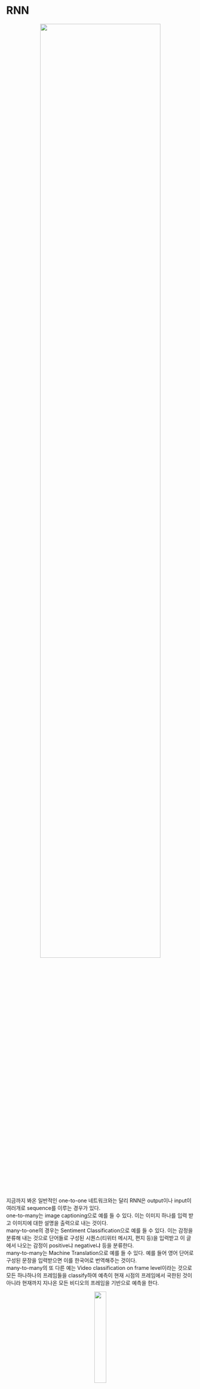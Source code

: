 # RNN

<p align="center"><img src="https://github.com/em-1001/AI/assets/80628552/640b40bb-b39a-4cce-87b3-1ebf0b835b93" height="80%" width="80%"></p>

지금까지 봐온 일반적인 one-to-one 네트워크와는 달리 RNN은 output이나 input이 여러개로 sequence를 이루는 경우가 있다.   
one-to-many는 image captioning으로 예를 들 수 있다. 이는 이미지 하나를 입력 받고 이미지에 대한 설명을 출력으로 내는 것이다.   
many-to-one의 경우는 Sentiment Classification으로 예를 들 수 있다. 이는 감정을 분류해 내는 것으로 단어들로 구성된 시퀀스(티위터 메시지, 편지 등)을 입력받고 이 글에서 나오는 감정이 positive냐 negative냐 등을 분류한다.   
many-to-many는 Machine Translation으로 예를 들 수 있다. 예를 들어 영어 단어로 구성된 문장을 입력받으면 이를 한국어로 번역해주는 것이다.   
many-to-many의 또 다른 예는 Video classification on frame level이라는 것으로 모든 하나하나의 프레임들을 classify하여 예측이 현재 시점의 프레임에서 국한된 것이 아니라 현재까지 지나온 모든 비디오의 프레임을 기반으로 예측을 한다.        


<p align="center"><img src="https://github.com/em-1001/AI/assets/80628552/a2d6be5c-68be-4105-9a05-2c733d005323" height="25%" width="25%"></p>

위 이미지는 fixed input을 Sequential하게 처리한 경우이다. 이는 CNN으로 이미지를 받아서 집 번지수를 classify한 것이 아니라 RNN을 이용해서 이미지 하나를 Sequential하게 훑어나간다. 반대로 fixed size의 output을 Sequential하게 처리해서 출력할 수도 있다. 번지 수로 예를들면 번지 수를 한번에 출력하는게 아니라 Sequential하게 사람이 글로 써내려가듯이 출력해준다. 이러한 예시들은 one to one의 경우에도 CNN이 아니라 RNN을 통해 분석할 수 있음을 보여준다. 

## RNN mechanism

<p align="center"><img src="https://github.com/em-1001/AI/assets/80628552/78f20972-0432-479d-86ce-f79e7777d974" height="80%" width="80%"></p>

RNN은 매 time step마다 input vector가 RNN으로 입력이 된다. RNN은 내부적으로 state를 가지게 되고 이 state를 함수로 변형해 줄 수 있다. 이 함수는 매 time step마다 input을 받는 것에 대한 함수이다. 이러한 RNN도 weight로 구성이 되며 weight들을 튜닝하면서 RNN을 학습시키게 된다. 이렇게 하므로써 우리가 얻는 값은 특정 time step에서의 값에 대한 예측값인 것이다. 그래서 위 사진과 같이 입력되는 vector x에 대해서 왼쪽과 같은 recurrence function을 적용할 수 있게 된다. 결론적으로 이 RNN이 우리가 원하는 특정 behavior를 가질 수 있도록 weight값들을 학습시켜 나가는 것이다. 

주의할 점은 매 time step마다 동일한 함수와 동일한 파라미터 set이 사용돼야 한다는 것이다. 
이렇게 해야 input sequence size와 output sequence size에 무관하게 적용이 가능하게 된다. 
다시 말하면 input/output sequence size가 아무리 커도 상관이 없다는 것이다. 

### Vanilla RNN

<p align="center"><img src="https://github.com/em-1001/AI/assets/80628552/6717b3de-e5e3-4193-bd4f-c41d45c598b6" height="80%" width="80%"></p>

recurrence function을 적용한 가장 간단한 사례가 Vanilla RNN이다. 
Vanilla RNN에서는 state가 단일의 hidden vector h로만 구성이 된다. 
Vanilla RNN에서의 state update는 두 번째 식과 같이 된다고 볼 수 있다. 
$x_t$이 경우는 weight값이 $x$에서 hidden layer로 가는 $W_{xh}$에 영향을 받고, 직전의 상태 $h_{t-1}$의 경우 직전의 hidden layer와 현재의 hidden layer의 영향을 받게 된다. 
즉 현재의 state $h_t$는 과거의 상태와 새로운 input으로 바뀌는 것을 알 수 있다. 

### Character-level language model example 
Character들의 sequence를 feeding해주고 매 순간 RNN에게 다음 step에 올 Character를 예측하도록 하는 예시이다. 

<p align="center"><img src="https://github.com/em-1001/AI/assets/80628552/869dfc20-fa02-4ecd-b4c9-fd9af5f338e3" height="80%" width="80%"></p>

RNN에 feeding 해주는 input은 one-hot encodeing 방식으로 넣어주고 우선 "hell"순으로 순차적으로 feeding해 준다. hidden layer는 임의의 3개의 뉴런으로 구성된다 가정을 했다. 이전의 hidden layer는 다음의 hidden layer에 영향을 주고 이를 $W_{hh}$라고 표현한다. 그리고 input layer에서 hidden layer로 영향을 주는 것을 $W_{xh}$로 표현하였다. 

output layer로 나오는 결과를 보면 우리가 원하는 결과는 "ello"가 나와야 하는데 RNN이 정답값으로 예측한 값을 보면 첫 번째의 경우 'o'를 4.1로 가장 높게 잘못예측하였다. 그래서 이러한 값들을 정답값과 비교를 하여 loss를 구하고 다시 input layer 방향으로 역전파를 한다. 이런식으로 가중치를 조정하여 학습을 하게 되고 각각의 time step에는 softmax classifier로 loss를 구하게 된다. 

그리고 또 살펴볼 점은 앞서 말했듯이 매 time step마다 동일한 함수와 동일한 파라미터 set이 사용된다고 했으므로 사진에서 보이는 각각의 $W_{xh}, W_{hh}, W_{hy}$들은 동일한 것이라 볼 수 있다. 


## Image Captioning 
RNN을 잘 활용한 또 하나의 예는 Image Captioning이다. 

<p align="center"><img src="https://github.com/em-1001/AI/assets/80628552/b2b9c673-15a5-4180-8ebf-dca750293b02" height="70%" width="70%"></p>

Image Captioning은 두 개의 Neural Network로 이루어져 있는데, 첫 번째는 이미지를 처리하는 CNN 두 번째는 sequence를 처리하는 RNN이다. 
화살표대로 CNN의 결과를 다시 RNN의 입력으로 넣게 된다.  

<p align="center"><img src="https://github.com/em-1001/AI/assets/80628552/5ed77b6a-2b15-4257-b456-c933b9293022" height="70%" width="70%"></p>

과정을 자세히 보면 test image가 CNN으로 들어가는데 CNN에서는 FC-1000과 softmax 이 두 개의 layer를 없애버린다. 그리고 이 없앤 부분을 RNN으로 보내버린다. RNN에서는 start라는 벡터를 처음 만들어주는데 이게 하는 역할은 RNN에게 sequence가 시작된다는 것을 알려준다. 이는 항상 최초 iteration 시에 넣어준다. start 다음단계는 이전에 공부한 방법과는 다르게 `Wih * v`가 추가된다. Wih의 ih는 image to hidden이고 이를 top of the conv인 V와 곱해준 값이다. 이것이 하는 역할은 이미지를 예로 들면 할아버지가 밀짚모자를 쓰고 있는데 CNN이 이러한 밀짚모자의 texture를 인식하게 되고 FC layer에서 Wih를 통해 h0에서 밀짚의 확률이 높아지도록, 결국엔 h0에서 y0으로 전달될 때 밀짚에 괸련된 확률이 높아지는 결과를 가져온다. 

<p align="center"><img src="https://github.com/em-1001/AI/assets/80628552/6a9eb795-07a0-4b7f-90f2-8fd20cb537b3" height="70%" width="70%"></p>

그래서 이렇게 밀짚모자(straw)의 확률이 높아지면 straw라는 단어가 다음 단의 input을 쓰이게 된다. 그리고 그 다음 단에서는 h1, y1으로 전달이 되는데 CNN에서 이제 straw말고 hat으로 인식을 하면 또 다시 CNN에서 RNN으로 정보가 넘어와 영향을 주게 되고 그 영향으로 hat이 input으로 들어오게 된다. 이러한 과정이 반복되어 최종적으로 <END> 토큰이 오면 끝이나게 된다. 

이러한 Image Captioning에서 CNN과 RNN은 각각이 따로 동작하는게 아니라 하나의 네트워크 처럼 동작하기 때문에 역전파도 한꺼번에 진행된다. 
Image Captioning에 대한 결과 예시는 아래와 같다. 정확히 맞추는 것도 있지만 잘못 판단하는 것도 몇몇가지 보인다.  

<p align="center"><img src="https://github.com/em-1001/AI/assets/80628552/c63963b0-d14c-4610-bb99-fec4b7dad493" height="70%" width="70%"></p>

RNN 이후의 기술이라고 하면 Attention이라고 할 수 있다. RNN은 이미지를 전체적으로 한 번만 보고 끝나지만 Attention은 이미지 특정 부분을 보고 그 부분에 적합한 단어를 추출한다. 또 이미지 다른 부분을 보고 그에 맞는 적합한 단어를 추출한다. 

<p align="center"><img src="https://github.com/em-1001/AI/assets/80628552/84b52c50-cf08-4df5-99cd-90dad52718e9" height="60%" width="60%"></p>

이런 식으로 이미지의 부분부분을 보면서 문장을 추출해 낸다. 단지 단어를 생성하는 것 뿐만 아니라 다음에 어디를 봐야하는지도 알려준다고 한다. 


# LSTM
<p align="center"><img src="https://github.com/em-1001/AI/assets/80628552/15fd474b-d0e3-4224-819a-c5d5d2bda0ed" height="70%" width="70%"></p>

오른쪽을 보면 앞서 RNN에서 설명했듯이 같은 depth끼리는 파라미터가 같고 다른 depth끼리는 다르다. 실제 현업에서 많이 쓰이는 것은 LSTM이라고 할 수 있다. LSTM의 기본적인 원리는 RNN과 동일하다. RNN과의 차이는 hidden state 뿐만아니라 그림에서 노란색으로 표현된 cell state도 함께 존재한다는 것이다. 그래서 single point에 hidden state와 cell state이렇게 2 개의 vector가 존재하는 것이다. 

cell state vector는 그림의 왼쪽 아래에 나타나 있는데 각각에 cell에는 gate들이 있다. i(input), f(forget), o(output), g로 4 가지가 있고 i, f, o는 sigmoid로 처리하고 g는 tanh로 처리한다. f는 그아래 식에서 볼 수 있듯이 cell state를 c라 했을 때 현재의 cell state $c_t$가 이전 cell state를 얼마나 잊을 것인가를 정해주는 것이다. 그래서 forget gate가 만약에 1이라면 이전 state 전체를 전달하고 0이면 reset을 하게 된다. 그리고 그 뒤에 term을 보면 input은 sigmoid여서 0 ~ 1이고 tanh가 -1 ~ 1이므로 input값을 cell state에 포함시킬 것인가를 i가 정하고 g는 이러한 i를 cell state에 얼마나 더 더해줄 것인가를 정한다. 그래서 g는 음수가 될 수도 있고 양수가 될 수도 있는 것이다. 

이렇게 현재의 cell state를 구하고 이를 tanh를 적용한뒤 output에 반영하여 hidden state vector를 구하게 된다. output gate는 다르게 생각하면 현재의 cell state의 어느 부분을 다음의 hidden cell로 전달할지 결정하는 것이라 할 수 있다. 그래서 그림에서 노란색 부분인 cell state를 구한 다음에 이 구한 값을 연두색 hidden state부분으로 전달하여 hidden state vector를 구하게 되는 것이다.    
정리하면 아래 사진과 같다. 

<p align="center"><img src="https://github.com/em-1001/AI/assets/80628552/f0122c55-306a-418b-a676-3bcf19eedf8f" height="70%" width="70%"></p>

<p align="center"><img src="https://github.com/em-1001/AI/assets/80628552/a8da8354-c6ab-436e-94a8-6f8e551f4be9" height="70%" width="70%"></p>

hidden state는 위 사진과 같이 2갈래 방향으로 가는데 하나는 상위 layer 혹은 마지막 prediction 단계로 가게 되고 다른 하나는 LSTM의 다음 iteration으로 가게 된다.  

RNN은 현업에서 잘 쓰이지 않는데 그 이유는 결과 값인 $y$의 변동이 매우 클뿐만 아니라 역전파도 vanishing gradient로 인해서 좋지 않다. 

<p align="center"><img src="https://github.com/em-1001/AI/assets/80628552/b75bf0e0-03c0-4883-8afb-1763ca0c2da9" height="70%" width="70%"></p>

코드를 보면 역전파에서 50번 반복하는 동안 맨 마지막 줄에 Whh에 같은 값을 계속 곱하게 되는데, 이렇게 되면 값이 explode하거나 vanish하는 것 둘 중 하나이다. 그래서 언제나 vanish위기에 처할 수 있는 것이다. 

그래서 이러한 문제를 방지하는 방법은 gradient clipping을 해주는 것이다. 예를 들면 -5 ~ 5 범위를 넘어선다고 하면 그 안으로 값을 짤라주는 것이다. 그런데 이렇게 하는데도 vanishing gradient 문제를 막기가 쉽지 않기 때문에 일반적으로 LSTM을 많이 사용한다.  

<p align="center"><img src="https://github.com/em-1001/AI/assets/80628552/43987268-2850-4e9a-8d2a-6d0c045211a8" height="70%" width="70%"></p>

LSTM을 보면 RNN과는 다르게 앞서 보았듯이 `+` 연산이 있다. 이 `+`연산은 distributor역할을 해주기 때문에 gradient를 그냥 전달하게 된다. 이렇게 하다 보니 vanishing gradient가 발생하지 않는다는 것이다. 하지만 forget gate의 경우 cell state를 잊어버리기 위해서 0을 줘버리면 gradient의 진행이 멈춰버릴 수도 있으므로 이를 방지하기 위해 forget gate에 0이 되지 않도록 하는 bias를 주게 된다.     

##


# Reference 
https://www.youtube.com/watch?v=2ngo9-YCxzY&t=213s  
